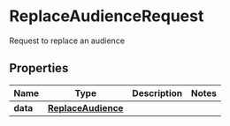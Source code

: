 

# ReplaceAudienceRequest

Request to replace an audience

## Properties

Name | Type | Description | Notes
------------ | ------------- | ------------- | -------------
**data** | [**ReplaceAudience**](ReplaceAudience.md) |  | 




